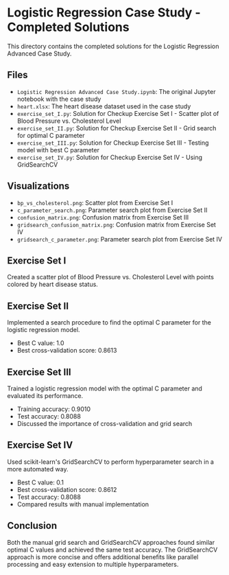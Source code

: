 # Logistic Regression Case Study - Completed Solutions

This directory contains the completed solutions for the Logistic Regression Advanced Case Study.

## Files

- `Logistic Regression Advanced Case Study.ipynb`: The original Jupyter notebook with the case study
- `heart.xlsx`: The heart disease dataset used in the case study
- `exercise_set_I.py`: Solution for Checkup Exercise Set I - Scatter plot of Blood Pressure vs. Cholesterol Level
- `exercise_set_II.py`: Solution for Checkup Exercise Set II - Grid search for optimal C parameter
- `exercise_set_III.py`: Solution for Checkup Exercise Set III - Testing model with best C parameter
- `exercise_set_IV.py`: Solution for Checkup Exercise Set IV - Using GridSearchCV

## Visualizations

- `bp_vs_cholesterol.png`: Scatter plot from Exercise Set I
- `c_parameter_search.png`: Parameter search plot from Exercise Set II
- `confusion_matrix.png`: Confusion matrix from Exercise Set III
- `gridsearch_confusion_matrix.png`: Confusion matrix from Exercise Set IV
- `gridsearch_c_parameter.png`: Parameter search plot from Exercise Set IV

## Exercise Set I
Created a scatter plot of Blood Pressure vs. Cholesterol Level with points colored by heart disease status.

## Exercise Set II
Implemented a search procedure to find the optimal C parameter for the logistic regression model.
- Best C value: 1.0
- Best cross-validation score: 0.8613

## Exercise Set III
Trained a logistic regression model with the optimal C parameter and evaluated its performance.
- Training accuracy: 0.9010
- Test accuracy: 0.8088
- Discussed the importance of cross-validation and grid search

## Exercise Set IV
Used scikit-learn's GridSearchCV to perform hyperparameter search in a more automated way.
- Best C value: 0.1
- Best cross-validation score: 0.8612
- Test accuracy: 0.8088
- Compared results with manual implementation

## Conclusion
Both the manual grid search and GridSearchCV approaches found similar optimal C values and achieved the same test accuracy. The GridSearchCV approach is more concise and offers additional benefits like parallel processing and easy extension to multiple hyperparameters.
